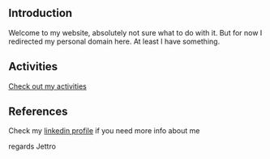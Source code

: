 ## Introduction
Welcome to my website, absolutely not sure what to do with it. But for now I redirected my personal domain here. At least I have something.

## Activities
[Check out my activities](./activities.html)

## References
Check my [linkedin profile](https://www.linkedin.com/in/jettro/ "Jettro's profile page on linked in") if you need more info about me

regards Jettro
